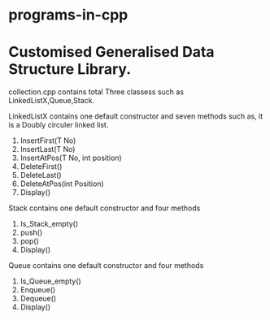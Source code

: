 # programs-in-cpp
# Customised Generalised Data Structure Library.
collection.cpp contains total Three classess such as LinkedListX,Queue,Stack.

LinkedListX contains one default constructor and seven methods such as,
it is a Doubly circuler linked list.
1. InsertFirst(T No)
2. InsertLast(T No)
3. InsertAtPos(T No, int position)
4. DeleteFirst()
5. DeleteLast()
6. DeleteAtPos(int Position)
7. Display()

Stack contains one default constructor and four methods
1. Is_Stack_empty()
2. push()
3. pop()
4. Display()

Queue contains one default constructor and four methods
1. Is_Queue_empty()
2. Enqueue()
3. Dequeue()
4. Display()
